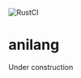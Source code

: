 ![RustCI](https://github.com/Lutetium-Vanadium/anilang/workflows/Rust/badge.svg)

# anilang

Under construction
